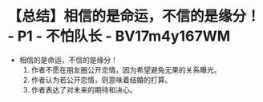 # 【总结】相信的是命运，不信的是缘分！ - P1 - 不怕队长 - BV17m4y167WM

-   相信的是命运，不信的是缘分！
    1.  作者不愿在朋友圈公开恋情，因为希望避免无果的关系曝光。
    2.  作者认为若公开恋情，则意味着结婚的打算。
    3.  作者表达了对未来的期待和决心。